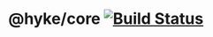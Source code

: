 # @hyke/core [![Build Status](https://travis-ci.org/hyke-generator/core.svg?branch=master)](https://travis-ci.org/hyke-generator/core)
